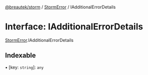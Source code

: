 [@breautek/storm](../README.md) / [StormError](../modules/StormError.md) / IAdditionalErrorDetails

# Interface: IAdditionalErrorDetails

[StormError](../modules/StormError.md).IAdditionalErrorDetails

## Indexable

▪ [key: `string`]: `any`

